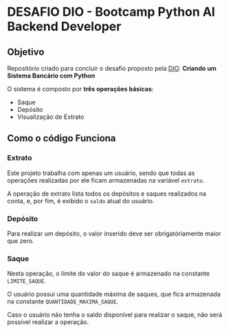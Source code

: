 <h1>
    <span>DESAFIO DIO - Bootcamp Python AI Backend Developer</span>
</h1>

## Objetivo
Repositório criado para concluir o desafio proposto pela  [DIO](https://www.dio.me/): **Criando um Sistema Bancário com Python**

O sistema é composto por **três operações básicas**:
- Saque
- Depósito
- Visualização de Extrato

## Como o código Funciona

<h3> Extrato </h3>

Este projeto trabalha com apenas um usuário, sendo que todas as operações realizadas por ele ficam armazenadas na variável `extrato`. 

A operação de extrato lista todos os depósitos e saques realizados na conta, e, por fim, é exibido o `saldo` atual do usuário.

<h3> Depósito </h3>

Para realizar um depósito, o valor inserido deve ser obrigatóriamente maior que zero.

<h3> Saque </h3>

Nesta operação, o limite do valor do saque é armazenado na constante `LIMITE_SAQUE`.

O usuário possui uma quantidade máxima de saques, que fica armazenada na constante `QUANTIDADE_MAXIMA_SAQUE`.

Caso o usuário não tenha o saldo disponível para realizar o saque, não será possível realizar a operação.